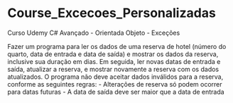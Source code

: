 # Course_Excecoes_Personalizadas
Curso Udemy C# Avançado - Orientada Objeto - Exceções

Fazer um programa para ler os dados de uma reserva de hotel (número do quarto, data de entrada e data de saída) e mostrar os dados da reserva, inclusive sua duração em dias. Em seguida, ler novas datas de entrada e saída, atualizar a reserva, e mostrar novamente a reserva com os dados atualizados. O programa não deve aceitar dados inválidos para a reserva, conforme as seguintes regras: - Alterações de reserva só podem ocorrer para datas futuras - A data de saída deve ser maior que a data de entrada

